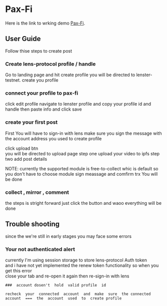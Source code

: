 # Pax-Fi

Here  is the  link to  wrking  demo [Pax-Fi](https://pax-fi.vercel.app/).

## User Guide

Follow  thise  steps to create post

### Create lens-protocol  profile / handle

 Go  to  landing  page  and  hit  create  profile  you  will be  directed  to lenster-testnet.
  create  you  profile

### connect  your  profile  to  pax-fi
   click  edit profile
    navigate  to  lenster  profile   and  copy  your  profile  id  and  handle
     then  paste  info  and  click  save

### create  your  first  post

First  You  will have to  sign-in  with  lens 
make  sure  you  sign the  message  with  the  account  address you  used  to  create  profile 

 click  upload  btn  
 you  will be  directed  to  upload  page 
  step  one  upload your  video  to ipfs
   step two  add  post  details
   
   NOTE:  currently  the  supported  module  is  free-to-collect  whic  is  default  so  you  don't  have  to  choose  module
       sign   meassage  and comfirm trx   You  will be  done 
       
### collect , mirror ,   comment
 the steps  is  stright forward      just  click  the  button  and  waoo  everything  will be  done  

 ##  Trouble shooting  
   since  the  we're   still  in  early  stages  you  may  face  some  errors
   
   ###  Your  not  authenticated  alert
   
   currently  I'm  using  session storage  to  store  lens-protocol Auth  token     
   and  i  have  not  yet  implemented the renew token  functionality       so  when  you  get  this  error       
    close  your  tab and re-open it  again then  re-sign-in  with  lens
    
    ###  account dosen't  hold  valid profile  id 
    
    recheck  your  connected  account  and  make  sure  the connected  account  ===  the  account  used  to  create profile 

